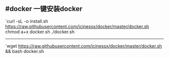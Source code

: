 #docker
**一键安装docker**
---

`curl -sL -o install.sh https://raw.githubusercontent.com/icinessx/docker/master/docker.sh
chmod a+x docker.sh
./docker.sh


***


`wget https://raw.githubusercontent.com/icinessx/docker/master/docker.sh && bash docker.sh
